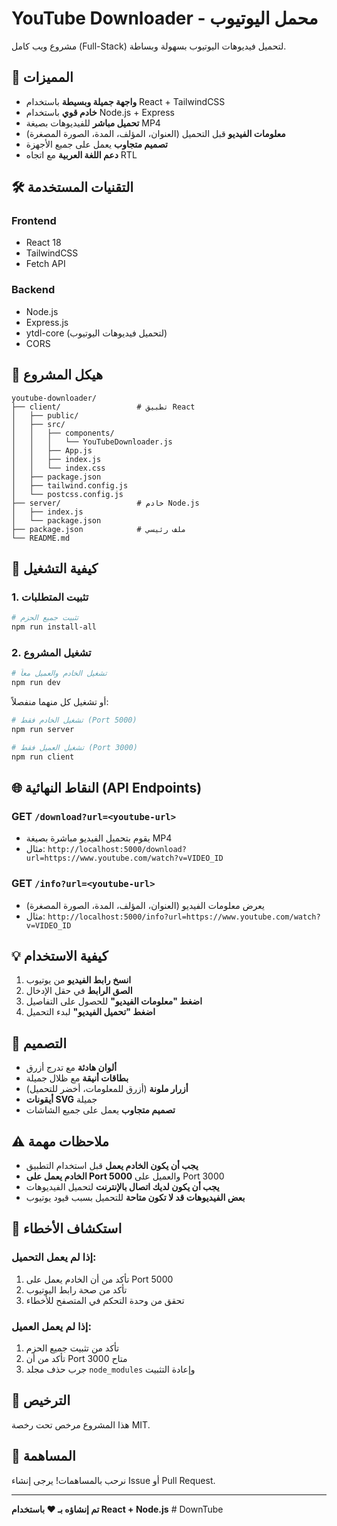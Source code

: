 # YouTube Downloader - محمل اليوتيوب

مشروع ويب كامل (Full-Stack) لتحميل فيديوهات اليوتيوب بسهولة وبساطة.

## 🚀 المميزات

- **واجهة جميلة وبسيطة** باستخدام React + TailwindCSS
- **خادم قوي** باستخدام Node.js + Express
- **تحميل مباشر** للفيديوهات بصيغة MP4
- **معلومات الفيديو** قبل التحميل (العنوان، المؤلف، المدة، الصورة المصغرة)
- **تصميم متجاوب** يعمل على جميع الأجهزة
- **دعم اللغة العربية** مع اتجاه RTL

## 🛠️ التقنيات المستخدمة

### Frontend
- React 18
- TailwindCSS
- Fetch API

### Backend
- Node.js
- Express.js
- ytdl-core (لتحميل فيديوهات اليوتيوب)
- CORS

## 📁 هيكل المشروع

```
youtube-downloader/
├── client/                 # تطبيق React
│   ├── public/
│   ├── src/
│   │   ├── components/
│   │   │   └── YouTubeDownloader.js
│   │   ├── App.js
│   │   ├── index.js
│   │   └── index.css
│   ├── package.json
│   ├── tailwind.config.js
│   └── postcss.config.js
├── server/                 # خادم Node.js
│   ├── index.js
│   └── package.json
├── package.json            # ملف رئيسي
└── README.md
```

## 🚀 كيفية التشغيل

### 1. تثبيت المتطلبات
```bash
# تثبيت جميع الحزم
npm run install-all
```

### 2. تشغيل المشروع
```bash
# تشغيل الخادم والعميل معاً
npm run dev
```

أو تشغيل كل منهما منفصلاً:

```bash
# تشغيل الخادم فقط (Port 5000)
npm run server

# تشغيل العميل فقط (Port 3000)
npm run client
```

## 🌐 النقاط النهائية (API Endpoints)

### GET `/download?url=<youtube-url>`
- يقوم بتحميل الفيديو مباشرة بصيغة MP4
- مثال: `http://localhost:5000/download?url=https://www.youtube.com/watch?v=VIDEO_ID`

### GET `/info?url=<youtube-url>`
- يعرض معلومات الفيديو (العنوان، المؤلف، المدة، الصورة المصغرة)
- مثال: `http://localhost:5000/info?url=https://www.youtube.com/watch?v=VIDEO_ID`

## 💡 كيفية الاستخدام

1. **انسخ رابط الفيديو** من يوتيوب
2. **الصق الرابط** في حقل الإدخال
3. **اضغط "معلومات الفيديو"** للحصول على التفاصيل
4. **اضغط "تحميل الفيديو"** لبدء التحميل

## 🎨 التصميم

- **ألوان هادئة** مع تدرج أزرق
- **بطاقات أنيقة** مع ظلال جميلة
- **أزرار ملونة** (أزرق للمعلومات، أخضر للتحميل)
- **أيقونات SVG** جميلة
- **تصميم متجاوب** يعمل على جميع الشاشات

## ⚠️ ملاحظات مهمة

- **يجب أن يكون الخادم يعمل** قبل استخدام التطبيق
- **الخادم يعمل على Port 5000** والعميل على Port 3000
- **يجب أن يكون لديك اتصال بالإنترنت** لتحميل الفيديوهات
- **بعض الفيديوهات قد لا تكون متاحة** للتحميل بسبب قيود يوتيوب

## 🔧 استكشاف الأخطاء

### إذا لم يعمل التحميل:
1. تأكد من أن الخادم يعمل على Port 5000
2. تأكد من صحة رابط اليوتيوب
3. تحقق من وحدة التحكم في المتصفح للأخطاء

### إذا لم يعمل العميل:
1. تأكد من تثبيت جميع الحزم
2. تأكد من أن Port 3000 متاح
3. جرب حذف مجلد `node_modules` وإعادة التثبيت

## 📝 الترخيص

هذا المشروع مرخص تحت رخصة MIT.

## 🤝 المساهمة

نرحب بالمساهمات! يرجى إنشاء Issue أو Pull Request.

---

**تم إنشاؤه بـ ❤️ باستخدام React + Node.js**
#   D o w n T u b e  
 
